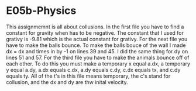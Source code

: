 # E05b-Physics
This assignmemnt is all about collusions. In the first file you have to find a constant for gravity when has to be negative. The constant that I used for grativy is -9.81 which is the actual constant for grativy. For the next file you have to make the balls bounce. 
To make the balls bouce of the wall I made dx = dx and times in by -1 on lines 39 and 45. I did the same thing for dy on lines 51 and 57. For the third file you have to make the animals bounce off of each other. To do this you must make a temporary x equal a.dx, a temporary y equal a.dy, a.dx equals c.dx, a.dy equals c.dy, c.dx equals tx, and c.dy equals ty. All of the t's in this file means temporary, the c's stand for collusion, and the dx and dy are thw inital velocity. 
